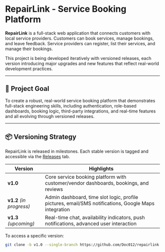 # RepairLink - Service Booking Platform

**RepairLink** is a full-stack web application that connects customers with local service providers. Customers can book services, manage bookings, and leave feedback. Service providers can register, list their services, and manage their bookings.

This project is being developed iteratively with versioned releases, each version introducing major upgrades and new features that reflect real-world development practices.

---

## 🚀 Project Goal

To create a robust, real-world service booking platform that demonstrates full-stack engineering skills, including authentication, role-based dashboards, booking logic, third-party integrations, and real-time features and all evolving through versioned releases.

---

## 📦 Versioning Strategy

RepairLink is released in milestones. Each stable version is tagged and accessible via the [Releases](https://github.com/Doc012/repairlink/releases) tab.

| Version | Highlights |
|---------|-----------|
| **v1.0** | Core service booking platform with customer/vendor dashboards, bookings, and reviews |
| **v1.2** *(in progress)* | Admin dashboard, time slot logic, profile pictures, email/SMS notifications, Google Maps integration |
| **v1.3** *(upcoming)* | Real-time chat, availability indicators, push notifications, advanced user interaction |

To access a specific version:
```bash
git clone -b v1.0 --single-branch https://github.com/Doc012/repairlink.git
